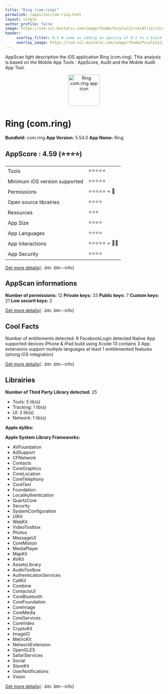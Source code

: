 ```yaml
---
title: "Ring (com.ring)"
permalink: /apps/ios/com.ring.html
layout: single
author_profile: false
image: https://is4-ssl.mzstatic.com/image/thumb/Purple112/v4/8f/1e/c3/8f1ec3e6-3189-b6b2-f29a-32156272779a/AppIcon-NH-0-1x_U007emarketing-0-10-0-0-85-220.png/512x512bb.jpg
header: 
     overlay_filter: 0.5 # same as adding an opacity of 0.5 to a black background
     overlay_image: https://is4-ssl.mzstatic.com/image/thumb/Purple112/v4/8f/1e/c3/8f1ec3e6-3189-b6b2-f29a-32156272779a/AppIcon-NH-0-1x_U007emarketing-0-10-0-0-85-220.png/512x512bb.jpg
---
```

AppScan light description the iOS application Ring (com.ring). This analysis is based on the Mobile App Tools : AppScore, Audit and the Mobile Audit App Tool.

  
  
<div style="text-align: center;"><img src="https://is4-ssl.mzstatic.com/image/thumb/Purple112/v4/8f/1e/c3/8f1ec3e6-3189-b6b2-f29a-32156272779a/AppIcon-NH-0-1x_U007emarketing-0-10-0-0-85-220.png/512x512bb.jpg" width="100" height="100" alt="Ring com.ring app icon"></div>  
  
# Ring (com.ring)

**BundleId:** com.ring
**App Version:** 5.54.0
**App Name:** Ring


## AppScore : 4.59 (⭐️⭐️⭐️⭐️) 

<table>
<tr><td> Tools </td><td> ⭐️⭐️⭐️⭐️⭐️ </td></tr>
<tr><td> Minimum iOS version supported </td><td> ⭐️⭐️⭐️⭐️⭐️ </td></tr>
<tr><td> Permissions </td><td> ⭐️⭐️⭐️⭐️⭐️ + 🌟 </td></tr>
<tr><td> Open source librairies </td><td> ⭐️⭐️⭐️⭐️ </td></tr>
<tr><td> Resources </td><td> ⭐️⭐️⭐️ </td></tr>
<tr><td> App Size </td><td> ⭐️⭐️⭐️⭐️ </td></tr>
<tr><td> App Languages </td><td> ⭐️⭐️⭐️⭐️ </td></tr>
<tr><td> App Interactions </td><td> ⭐️⭐️⭐️⭐️⭐️ + 🌟🌟 </td></tr>
<tr><td> App Security </td><td> ⭐️⭐️⭐️⭐️ </td></tr>
</table>

[Get more details](/pricing.html){: .btn .btn--info}  
  
## AppScan informations 

**Number of permissions:** 12
**Private keys:** 33
**Public keys:** 7
**Custom keys:** 21
**Low securit keys:** 2
  
[Get more details](/pricing.html){: .btn .btn--info}

## Cool Facts

Number of entitlements detected: 9
FacebookLogin detected
Native App
supported devices iPhone & iPad
build using Xcode 13
contains 3 App extensions
support multiple languages
at least 1 entitlemented features (strong iOS integration)
  
[Get more details](/pricing.html){: .btn .btn--info}

## Librairies 
**Number of Third Party Library detected:** 25
- Tools: 5 lib(s)
- Tracking: 1 lib(s)
- UI: 2 lib(s)
- Network: 1 lib(s)

**Apple dylibs:**


**Apple System Library Frameworks:**
- AVFoundation
- AdSupport
- CFNetwork
- Contacts
- CoreGraphics
- CoreLocation
- CoreTelephony
- CoreText
- Foundation
- LocalAuthentication
- QuartzCore
- Security
- SystemConfiguration
- UIKit
- WebKit
- VideoToolbox
- Photos
- MessageUI
- CoreMotion
- MediaPlayer
- MapKit
- AVKit
- AssetsLibrary
- AudioToolbox
- AuthenticationServices
- CallKit
- Combine
- ContactsUI
- CoreBluetooth
- CoreFoundation
- CoreImage
- CoreMedia
- CoreServices
- CoreVideo
- CryptoKit
- ImageIO
- MetricKit
- NetworkExtension
- OpenGLES
- SafariServices
- Social
- StoreKit
- UserNotifications
- Vision


  
[Get more details](/pricing.html){: .btn .btn--info}

